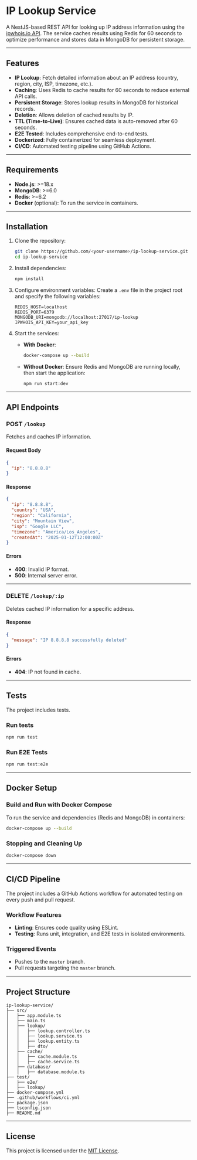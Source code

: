 
# IP Lookup Service

A NestJS-based REST API for looking up IP address information using the [ipwhois.io API](https://ipwhois.io/documentation). The service caches results using Redis for 60 seconds to optimize performance and stores data in MongoDB for persistent storage.

---

## Features

- **IP Lookup**: Fetch detailed information about an IP address (country, region, city, ISP, timezone, etc.).
- **Caching**: Uses Redis to cache results for 60 seconds to reduce external API calls.
- **Persistent Storage**: Stores lookup results in MongoDB for historical records.
- **Deletion**: Allows deletion of cached results by IP.
- **TTL (Time-to-Live)**: Ensures cached data is auto-removed after 60 seconds.
- **E2E Tested**: Includes comprehensive end-to-end tests.
- **Dockerized**: Fully containerized for seamless deployment.
- **CI/CD**: Automated testing pipeline using GitHub Actions.

---

## Requirements

- **Node.js**: >=18.x
- **MongoDB**: >=6.0
- **Redis**: >=6.2
- **Docker** (optional): To run the service in containers.

---

## Installation

1. Clone the repository:
   ```bash
   git clone https://github.com/<your-username>/ip-lookup-service.git
   cd ip-lookup-service
   ```

2. Install dependencies:
   ```bash
   npm install
   ```

3. Configure environment variables:
   Create a `.env` file in the project root and specify the following variables:
   ```env
   REDIS_HOST=localhost
   REDIS_PORT=6379
   MONGODB_URI=mongodb://localhost:27017/ip-lookup
   IPWHOIS_API_KEY=your_api_key
   ```

4. Start the services:
   - **With Docker**:
     ```bash
     docker-compose up --build
     ```
   - **Without Docker**:
     Ensure Redis and MongoDB are running locally, then start the application:
     ```bash
     npm run start:dev
     ```

---

## API Endpoints

### **POST** `/lookup`
Fetches and caches IP information.

#### Request Body
```json
{
  "ip": "8.8.8.8"
}
```

#### Response
```json
{
  "ip": "8.8.8.8",
  "country": "USA",
  "region": "California",
  "city": "Mountain View",
  "isp": "Google LLC",
  "timezone": "America/Los_Angeles",
  "createdAt": "2025-01-12T12:00:00Z"
}
```

#### Errors
- **400**: Invalid IP format.
- **500**: Internal server error.

---

### **DELETE** `/lookup/:ip`
Deletes cached IP information for a specific address.

#### Response
```json
{
  "message": "IP 8.8.8.8 successfully deleted"
}
```

#### Errors
- **404**: IP not found in cache.

---

## Tests

The project includes tests.

### Run tests
```bash
npm run test
```

### Run E2E Tests
```bash
npm run test:e2e
```

---

## Docker Setup

### Build and Run with Docker Compose
To run the service and dependencies (Redis and MongoDB) in containers:
```bash
docker-compose up --build
```

### Stopping and Cleaning Up
```bash
docker-compose down
```

---

## CI/CD Pipeline

The project includes a GitHub Actions workflow for automated testing on every push and pull request.

### Workflow Features
- **Linting**: Ensures code quality using ESLint.
- **Testing**: Runs unit, integration, and E2E tests in isolated environments.

### Triggered Events
- Pushes to the `master` branch.
- Pull requests targeting the `master` branch.

---

## Project Structure

```
ip-lookup-service/
├── src/
│   ├── app.module.ts 
│   ├── main.ts
│   ├── lookup/
│   │   ├── lookup.controller.ts
│   │   ├── lookup.service.ts
│   │   ├── lookup.entity.ts
│   │   ├── dto/
│   ├── cache/
│   │   ├── cache.module.ts
│   │   ├── cache.service.ts
│   ├── database/
│   │   ├── database.module.ts
├── test/
│   ├── e2e/
│   ├── lookup/
├── docker-compose.yml
├── .github/workflows/ci.yml
├── package.json
├── tsconfig.json
├── README.md
```

---

## License

This project is licensed under the [MIT License](LICENSE).
